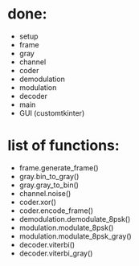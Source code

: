 # done:
 - setup
 - frame
 - gray
 - channel
 - coder
 - demodulation
 - modulation
 - decoder
 - main
 - GUI (customtkinter)

# list of functions:
 - frame.generate_frame()
 - gray.bin_to_gray()
 - gray.gray_to_bin()
 - channel.noise()
 - coder.xor()
 - coder.encode_frame()
 - demodulation.demodulate_8psk()
 - modulation.modulate_8psk()
 - modulation.modulate_8psk_gray()
 - decoder.viterbi()
 - decoder.viterbi_gray()
